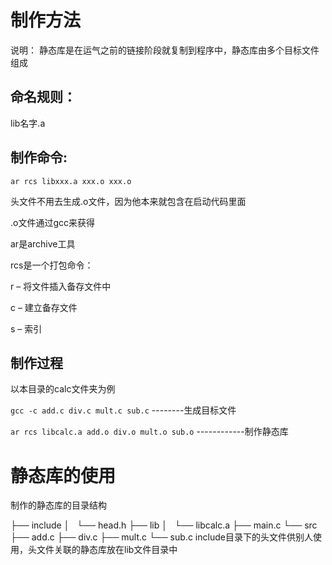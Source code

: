 # 制作方法


说明： 静态库是在运气之前的链接阶段就复制到程序中，静态库由多个目标文件组成

## 命名规则： 

lib名字.a
## 制作命令:  

`ar rcs libxxx.a xxx.o xxx.o`

头文件不用去生成.o文件，因为他本来就包含在启动代码里面

.o文件通过gcc来获得

ar是archive工具

rcs是一个打包命令：

  r – 将文件插入备存文件中
  
  c – 建立备存文件
  
  s – 索引

## 制作过程
以本目录的calc文件夹为例

`gcc -c add.c div.c mult.c sub.c`  --------生成目标文件

`ar rcs libcalc.a add.o div.o mult.o sub.o` ------------制作静态库

# 静态库的使用
制作的静态库的目录结构

├── include
│   └── head.h
├── lib
│   └── libcalc.a
├── main.c
└── src
    ├── add.c
    ├── div.c
    ├── mult.c
    └── sub.c
include目录下的头文件供别人使用，头文件关联的静态库放在lib文件目录中




